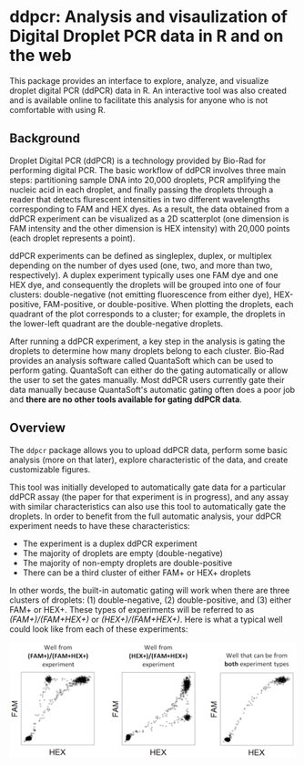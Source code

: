# ddpcr: Analysis and visaulization of Digital Droplet PCR data in R and on the web

This package provides an interface to explore, analyze, and visualize droplet digital PCR (ddPCR) data in R. An interactive tool was also created and is available online to facilitate this analysis for anyone who is not comfortable with using R.

## Background

Droplet Digital PCR (ddPCR) is a technology provided by Bio-Rad for performing digital PCR. The basic workflow of ddPCR involves three main steps: partitioning sample DNA into 20,000 droplets, PCR amplifying the nucleic acid in each droplet, and finally passing the droplets through a reader that detects flurescent intensities in two different wavelengths corresponding to FAM and HEX dyes. As a result, the data obtained from a ddPCR experiment can be visualized as a 2D scatterplot (one dimension is FAM intensity and the other dimension is HEX intensity) with 20,000 points (each droplet represents a point).

ddPCR experiments can be defined as singleplex, duplex, or multiplex depending on the number of dyes used (one, two, and more than two, respectively). A duplex experiment typically uses one FAM dye and one HEX dye, and consequently the droplets will be grouped into one of four clusters: double-negative (not emitting fluorescence from either dye), HEX-positive, FAM-positive, or double-positive. When plotting the droplets, each quadrant of the plot corresponds to a cluster; for example, the droplets in the lower-left quadrant are the double-negative droplets.

After running a ddPCR experiment, a key step in the analysis is gating the droplets to determine how many droplets belong to each cluster. Bio-Rad provides an analysis software called QuantaSoft which can be used to perform gating. QuantaSoft can either do the gating automatically or allow the user to set the gates manually. Most ddPCR users currently gate their data manually because QuantaSoft's automatic gating often does a poor job and **there are no other tools available for gating ddPCR data**.

## Overview

The `ddpcr` package allows you to upload ddPCR data, perform some basic analysis (more on that later), explore characteristic of the data, and create customizable figures.

This tool was initially developed to automatically gate data for a particular ddPCR assay (the paper for that experiment is in progress), and any assay with similar characteristics can also use this tool to automatically gate the droplets. In order to benefit from the full automatic analysis, your ddPCR experiment needs to have these characteristics:  

- The experiment is a duplex ddPCR experiment
- The majority of droplets are empty (double-negative)
- The majority of non-empty droplets are double-positive
- There can be a third cluster of either FAM+ or HEX+ droplets

In other words, the built-in automatic gating will work when there are three clusters of droplets: (1) double-negative, (2) double-positive, and (3) either FAM+ or HEX+. These types of experiments will be referred to as *(FAM+)/(FAM+HEX+)* or  *(HEX+)/(FAM+HEX+)*. Here is what a typical well could look like from each of these experiments:

![Supported experiment types](vignettes/figures/supported-exp-types.png)

